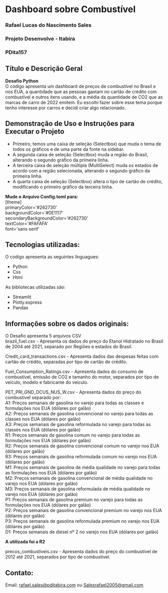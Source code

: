 # Dashboard sobre Combustível

### Rafael Lucas do Nascimento Sales
### Projeto Desenvolve - Itabira
### PDita157

## Título e Descrição Geral

**Desafio Python**  
O código apresenta um dashboard de preços de combustível no Brasil e nos EUA, a quantidade que as pessoas gastam no cartão de crédito com combustível e outros itens usando, e a média da quantidade de CO2 que as marcas de carro de 2022 emitem. Eu escolhi fazer sobre esse tema porque tenho interesse por carros e decidi criar algo relacionado.

## Demonstração de Uso e Instruções para Executar o Projeto

- Primeiro, temos uma caixa de seleção (Selectbox) que muda o tema de todos os gráficos e de uma parte da fonte na sidebar.
- A segunda caixa de seleção (Selectbox) muda a região do Brasil, alterando o segundo gráfico da primeira linha.
- A terceira caixa de seleção múltipla (MultiSelect) muda os estados de acordo com a região selecionada, alterando o segundo gráfico da primeira linha.
- A quarta caixa de seleção (Selectbox) altera o tipo de cartão de crédito, modificando o primeiro gráfico da terceira linha.

**Mude o Arquivo Config.toml para:**  
[theme]  
primaryColor='#262730'  
backgroundColor='#0E1117'  
secondaryBackgroundColor='#262730'  
textColor='#FAFAFA'  
font='sans serif'  


## Tecnologias utilizadas:  
O codigo apresenta as seguintes linguagues:
-  Python
-  Css
-  Html


As bibliotecas utilizadas são:
- Streamlit
- Plotly.express
- Pandas  

## Informações sobre os dados originais:
O Desafio apresenta 5 arquivos CSV  
brazil_fuel.csv - Apresenta os dados do preço do Etanol Hidratado no Brasil de 2004 até 2021, separado por Regiões e estados do Brasil.  

Credit_card_transactions.csv - Apresenta dados das despesas feitas com cartão de crédito, separadas por tipo de cartão de crédito.  

Fuel_Consumption_Ratings.csv - Apresenta dados do consumo de combustível, emissão de CO2 e tamanho do motor, separados por tipo de veículo, modelo e fabricante do veículo.  

PET_PRI_GND_DCUS_NUS_W.csv - Apresenta dados do preço do combustivel separado por:  
A1: Preços semanais de gasolina no varejo para todas as classes e formulações nos EUA (dólares por galão)  
A2: Preços semanais de gasolina convencional no varejo para todas as classes nos EUA (dólares por galão)  
A3: Preços semanais de gasolina reformulada no varejo para todas as classes nos EUA (dólares por galão)  
R1: Preços semanais de gasolina comum no varejo para todas as formulações nos EUA (dólares por galão)  
R2: Preços semanais de gasolina convencional comum no varejo nos EUA (dólares por galão)  
R3: Preços semanais de gasolina reformulada comum no varejo nos EUA (dólares por galão)  
M1: Preços semanais de gasolina de média qualidade no varejo para todas as formulações nos EUA (dólares por galão)  
M2: Preços semanais de gasolina convencional de média qualidade no varejo nos EUA (dólares por galão)  
M3: Preços semanais de gasolina reformulada de média qualidade no varejo nos EUA (dólares por galão)  
P1: Preços semanais de gasolina premium no varejo para todas as formulações nos EUA (dólares por galão)  
P2: Preços semanais de gasolina convencional premium no varejo nos EUA (dólares por galão)  
P3: Preços semanais de gasolina reformulada premium no varejo nos EUA (dólares por galão)  
D1: Preços semanais de diesel nº 2 no varejo nos EUA (dólares por galão)  

**A utilizada foi a R2**

precos_combustiveis.csv - Apresenta dados do preço do combustível de 2012 até 2021, separados por tipo de combustível.  


## Contato:  
Email: rafael.sales@pditabira.com ou Salesrafael2005@gmail.com


